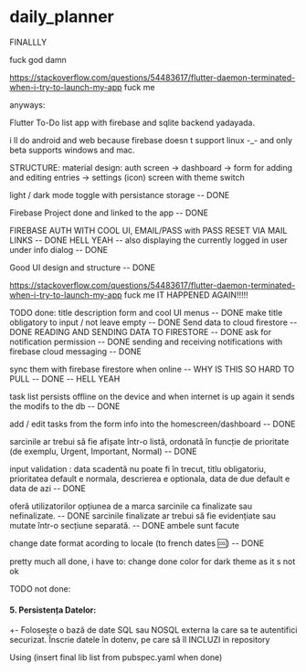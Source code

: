 # daily_planner

FINALLLY

fuck god damn

https://stackoverflow.com/questions/54483617/flutter-daemon-terminated-when-i-try-to-launch-my-app fuck me

anyways:

Flutter To-Do list app with firebase and sqlite backend yadayada.

i ll do android and web because firebase doesn t support linux -_- and only beta supports windows and mac.

STRUCTURE:
material design: auth screen -> dashboard -> form for adding and editing entries
                                          -> settings (icon) screen with theme switch

light / dark mode toggle with persistance storage -- DONE

Firebase Project done and linked to the app -- DONE

FIREBASE AUTH WITH COOL UI, EMAIL/PASS with PASS RESET VIA MAIL LINKS -- DONE
HELL YEAH -- also displaying the currently logged in user under info dialog -- DONE

Good UI design and structure -- DONE

https://stackoverflow.com/questions/54483617/flutter-daemon-terminated-when-i-try-to-launch-my-app fuck me
IT HAPPENED AGAIN!!!!!

TODO done:
title description form and cool UI menus -- DONE
make title obligatory to input / not leave empty -- DONE
Send data to cloud firestore -- DONE
READING AND SENDING DATA TO FIRESTORE -- DONE
ask for notification permission -- DONE
sending and receiving notifications with firebase cloud messaging -- DONE

sync them with firebase firestore when online -- WHY IS THIS SO HARD TO PULL
                                              -- DONE
                                              -- HELL YEAH

task list persists offline on the device and when internet is up again it sends the modifs to the db -- DONE

add / edit tasks from the form info into the homescreen/dashboard -- DONE

sarcinile ar trebui să fie afișate într-o listă, ordonată în funcție de prioritate (de exemplu, Urgent, Important, Normal) -- DONE

input validation : data scadentă nu poate fi în trecut, titlu obligatoriu, prioritatea default e normala, descrierea e optionala, data de due default e data de azi -- DONE

oferă utilizatorilor opțiunea de a marca sarcinile ca finalizate sau nefinalizate. -- DONE
sarcinile finalizate ar trebui să fie evidențiate sau mutate într-o secțiune separată. -- DONE ambele sunt facute

change date format acording to locale (to french dates :cool:) -- DONE

pretty much all done, i have to:
change done color for dark theme as it s not ok

TODO not done:

#### 5. Persistența Datelor:
+- Folosește o bază de date SQL sau NOSQL externa la care sa te autentifici securizat. Înscrie datele în dotenv, pe care să îl INCLUZI in repository

Using
(insert final lib list from pubspec.yaml when done)